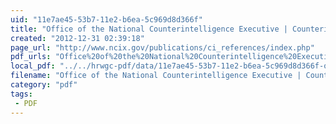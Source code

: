 ```yaml
---
uid: "11e7ae45-53b7-11e2-b6ea-5c969d8d366f"
title: "Office of the National Counterintelligence Executive | Counterintelligence Reader: An American Revolution Into the New Millennium, Volume I"
created: "2012-12-31 02:39:18"
page_url: "http://www.ncix.gov/publications/ci_references/index.php"
pdf_urls: "Office%20of%20the%20National%20Counterintelligence%20Executive%20%7C%20Counterintelligence%20Reader%3A%20An%20American%20Revolution%20Into%20the%20New%20Millennium,%20Volume%20I.resources/CI_Reader_Vol1.pdf"
local_pdf: "../../hrwgc-pdf/data/11e7ae45-53b7-11e2-b6ea-5c969d8d366f-office-of-the-national-counterintelligence-executive-counterintelligence-reader-an-american-revolution-into-the-new-millennium-volume-i.pdf"
filename: "Office of the National Counterintelligence Executive | Counterintelligence Reader: An American Revolution Into the New Millennium, Volume I.html"
category: "pdf"
tags: 
 - PDF
---
```

